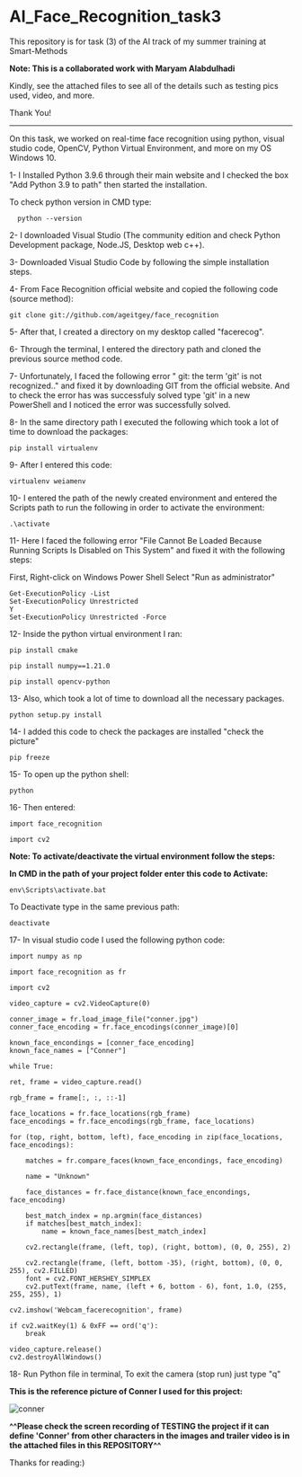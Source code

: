 # AI_Face_Recognition_task3
This repository is for task (3) of the AI track of my summer training at Smart-Methods

**Note: This is a collaborated work with Maryam Alabdulhadi**

Kindly, see the attached files to see all of the details such as testing pics used, video, and more.

Thank You!

-------------------------------------------------------------------------------------------------------------------------------------------

On this task, we worked on real-time face recognition using python, visual studio code, OpenCV, Python Virtual Environment, and more on my OS Windows 10.

1- I Installed Python 3.9.6 through their main website and I checked the box "Add Python 3.9 to path" then started the installation.

To check python version in CMD type: 

      python --version

2- I downloaded Visual Studio (The community edition and check Python Development package, Node.JS, Desktop web c++).

3- Downloaded Visual Studio Code by following the simple installation steps.

4- From Face Recognition official website and copied the following code (source method):

    git clone git://github.com/ageitgey/face_recognition

5- After that, I created a directory on my desktop called "facerecog".

6- Through the terminal, I entered the directory path and cloned the previous source method code.

7- Unfortunately, I faced the following error " git: the term 'git' is not recognized.." and fixed it by downloading GIT from the official website.
And to check the error has was successfuly solved type 'git' in a new PowerShell and I noticed the error was successfully solved.

8- In the same directory path I executed the following which took a lot of time to download the packages:

    pip install virtualenv
 
9- After I entered this code:

    virtualenv weiamenv

10- I entered the path of the newly created environment and entered the Scripts path to run the following in order to activate the environment:

    .\activate

11- Here I faced the following error "File Cannot Be Loaded Because Running Scripts Is Disabled on This System" and fixed it with the following steps:

First, Right-click on Windows Power Shell Select "Run as administrator"

    Get-ExecutionPolicy -List
    Set-ExecutionPolicy Unrestricted
    Y
    Set-ExecutionPolicy Unrestricted -Force

12- Inside the python virtual environment I ran:

    pip install cmake

    pip install numpy==1.21.0

    pip install opencv-python

13- Also, which took a lot of time to download all the necessary packages.

    python setup.py install

14- I added this code to check the packages are installed "check the picture"

    pip freeze

15- To open up the python shell:

    python

16- Then entered:

    import face_recognition

    import cv2

**Note: To activate/deactivate the virtual environment follow the steps:**

**In CMD in the path of your project folder enter this code to Activate:**

    env\Scripts\activate.bat

To Deactivate type in the same previous path:

    deactivate

17- In visual studio code I used the following python code:

    import numpy as np

    import face_recognition as fr

    import cv2 

    video_capture = cv2.VideoCapture(0)

    conner_image = fr.load_image_file("conner.jpg")
    conner_face_encoding = fr.face_encodings(conner_image)[0]

    known_face_encondings = [conner_face_encoding]
    known_face_names = ["Conner"]

    while True: 
  
    ret, frame = video_capture.read()

    rgb_frame = frame[:, :, ::-1]

    face_locations = fr.face_locations(rgb_frame)
    face_encodings = fr.face_encodings(rgb_frame, face_locations)

    for (top, right, bottom, left), face_encoding in zip(face_locations, face_encodings):

        matches = fr.compare_faces(known_face_encondings, face_encoding)

        name = "Unknown"

        face_distances = fr.face_distance(known_face_encondings, face_encoding)

        best_match_index = np.argmin(face_distances)
        if matches[best_match_index]:
            name = known_face_names[best_match_index]

        cv2.rectangle(frame, (left, top), (right, bottom), (0, 0, 255), 2)

        cv2.rectangle(frame, (left, bottom -35), (right, bottom), (0, 0, 255), cv2.FILLED)
        font = cv2.FONT_HERSHEY_SIMPLEX
        cv2.putText(frame, name, (left + 6, bottom - 6), font, 1.0, (255, 255, 255), 1)

    cv2.imshow('Webcam_facerecognition', frame)

    if cv2.waitKey(1) & 0xFF == ord('q'):
        break

    video_capture.release()
    cv2.destroyAllWindows()
    
    
18- Run Python file in terminal, To exit the camera (stop run) just type "q" 

**This is the reference picture of Conner I used for this project:**

![conner](https://user-images.githubusercontent.com/63375443/124137788-aeee5c00-da8e-11eb-8389-529bb9655462.jpg)


**^^Please check the screen recording of TESTING the project if it can define 'Conner' from other characters in the images and trailer video is in the attached files in this REPOSITORY^^**


Thanks for reading:)
